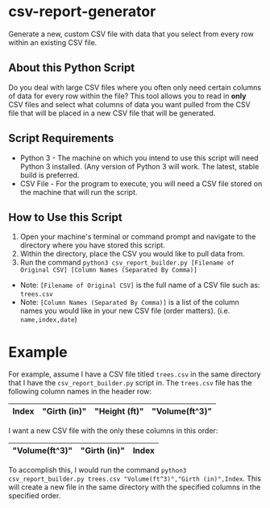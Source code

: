 # csv-report-generator
Generate a new, custom CSV file with data that you select from every row within an existing CSV file. 

## About this Python Script
Do you deal with large CSV files where you often only need certain columns of data for every row within the file? This tool allows you to read in **only** CSV files and select what columns of data you want pulled from the CSV file that will be placed in a new CSV file that will be generated.

## Script Requirements
* Python 3 - The machine on which you intend to use this script will need Python 3 installed. (Any version of Python 3 will work. The latest, stable build is preferred. 
* CSV File - For the program to execute, you will need a CSV file stored on the machine that will run the script. 

## How to Use this Script
1. Open your machine's terminal or command prompt and navigate to the directory where you have stored this script. 
1. Within the directory, place the CSV you would like to pull data from.
1. Run the command `python3 csv_report_builder.py [Filename of Original CSV] [Column Names (Separated By Comma)]`

* Note: `[Filename of Original CSV]` is the full name of a CSV file such as: `trees.csv`
* Note: `[Column Names (Separated By Comma)]` is a list of the column names you would like in your new CSV file (order matters). (i.e. `name,index,date`)

# Example 
For example, assume I have a CSV file titled `trees.csv` in the same directory that I have the `csv_report_builder.py` script in. The `trees.csv` file has the following column names in the header row:

| Index | "Girth (in)"| "Height (ft)" | "Volume(ft^3)" |
| ----- | ----------- | ------------- | -------------- |

I want a new CSV file with the only these columns in this order:

| "Volume(ft^3)" | "Girth (in)" | Index |
| -------------- | ------------ | ----- |

To accomplish this, I would run the command `python3 csv_report_builder.py trees.csv "Volume(ft^3)","Girth (in)",Index`. This will create a new file in the same directory with the specified columns in the specified order.
